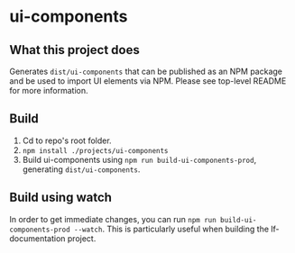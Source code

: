 # ui-components

## What this project does

Generates `dist/ui-components` that can be published as an NPM package and be used to import UI elements via NPM. Please see top-level README for more information.

## Build

1. Cd to repo's root folder.
2. `npm install ./projects/ui-components`
3. Build ui-components using `npm run build-ui-components-prod`, generating `dist/ui-components`.

## Build using watch

In order to get immediate changes, you can run `npm run build-ui-components-prod --watch`. This is particularly useful when building the lf-documentation project.
